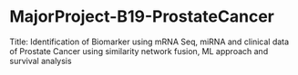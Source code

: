 # MajorProject-B19-ProstateCancer
Title: Identification of Biomarker using mRNA Seq, miRNA and clinical data of Prostate Cancer using similarity network fusion, ML approach and survival analysis
